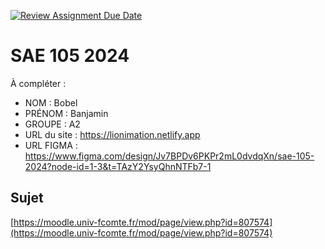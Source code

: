 [![Review Assignment Due Date](https://classroom.github.com/assets/deadline-readme-button-22041afd0340ce965d47ae6ef1cefeee28c7c493a6346c4f15d667ab976d596c.svg)](https://classroom.github.com/a/DNce7fkr)
# SAE 105 2024

À compléter :

- NOM : Bobel
- PRÉNOM : Banjamin
- GROUPE : A2
- URL du site : https://lionimation.netlify.app
- URL FIGMA : https://www.figma.com/design/Jv7BPDv6PKPr2mL0dvdqXn/sae-105-2024?node-id=1-3&t=TAzY2YsyQhnNTFb7-1 

## Sujet

[https://moodle.univ-fcomte.fr/mod/page/view.php?id=807574](https://moodle.univ-fcomte.fr/mod/page/view.php?id=807574)
